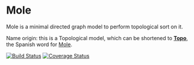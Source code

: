 # Mole
Mole is a minimal directed graph model to perform topological sort on it.

Name origin: this is a Topological model, which can be shortened to [**Topo**](https://es.wikipedia.org/wiki/Talpidae), the Spanish word for [Mole](https://en.wikipedia.org/wiki/Mole_(animal)).

[![Build Status](https://travis-ci.org/fortizpenaloza/Mole.svg?branch=master)](https://travis-ci.org/fortizpenaloza/Mole)
[![Coverage Status](https://coveralls.io/repos/github/fortizpenaloza/Mole/badge.svg?branch=master)](https://coveralls.io/github/fortizpenaloza/Mole?branch=master)


